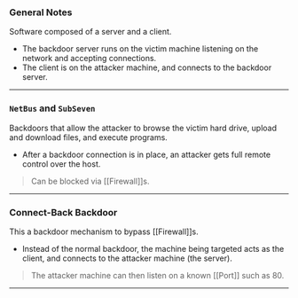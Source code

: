 
### General Notes

Software composed of a server and a client.
- The backdoor server runs on the victim machine listening on the network and accepting connections.
- The client is on the attacker machine, and connects to the backdoor server.

---

### `NetBus` and `SubSeven`

Backdoors that allow the attacker to browse the victim hard drive, upload and download files, and execute programs.
- After a backdoor connection is in place, an attacker gets full remote control over the host.

> Can be blocked via [[Firewall]]s. 

---

### Connect-Back Backdoor

This a backdoor mechanism to bypass [[Firewall]]s.
- Instead of the normal backdoor, the machine being targeted acts as the client, and connects to the attacker machine (the server). 

> The attacker machine can then listen on a known [[Port]] such as 80.

---
